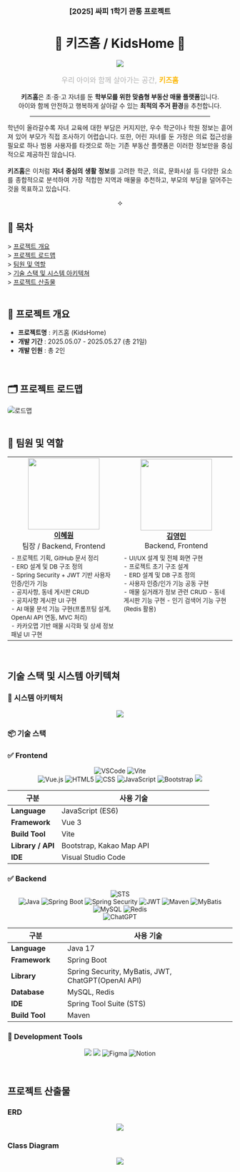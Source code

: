 <div align="center">
    <h3>[2025] 싸피 1학기 관통 프로젝트</h3>
    <h1>🧸 키즈홈 / KidsHome 🏡</h1> 
    <img src="./assets/img/project-introduction-header.png">
    <p style="font-size:16px">
        <span style="color:#b2b2b2">우리 아이와 함께 살아가는 공간,</span> <strong style="color:#fcb707">키즈홈</strong>
    </p>
    <p>
        <strong>키즈홈</strong>은 초·중·고 자녀를 둔 <strong>학부모를 위한 맞춤형 부동산 매물 플랫폼</strong>입니다.<br>
        아이와 함께 안전하고 행복하게 살아갈 수 있는 <strong>최적의 주거 환경</strong>을 추천합니다.
    </p>
    <hr style="width: 80%;">
    <p align="justify">
        학년이 올라갈수록 자녀 교육에 대한 부담은 커지지만, 우수 학군이나 학원 정보는 흩어져 있어 부모가 직접 조사하기 어렵습니다. 또한, 어린 자녀를 둔 가정은 의료 접근성을 필요로 하나 범용 사용자를 타겟으로 하는 기존 부동산 플랫폼은 이러한 정보만을 중심적으로 제공하진 않습니다.
        <br>
        <br>
        <strong>키즈홈</strong>은 이처럼 <strong>자녀 중심의 생활 정보</strong>를 고려한 학군, 의료, 문화시설 등 다양한 요소를 종합적으로 분석하여 가장 적합한 지역과 매물을 추천하고, 부모의 부담을 덜어주는 것을 목표하고 있습니다. 
    </p>
    ⯎
</div>

<div>
    <h2>📑 목차</h2>
    > <a href="#introduction">프로젝트 개요</a><br>
    > <a href="#roadmap">프로젝트 로드맵</a><br>
    > <a href="#developers">팀원 및 역할</a><br>
    > <a href="#tech-stack">기술 스택 및 시스템 아키텍쳐</a><br>
    <!-- > <a href="#key-features">주요 기능</a><br> -->
    > <a href="#deliverables">프로젝트 산출물</a><br>
    <!-- > <a href="#retrospective">개발 결과 및 회고</a><br>
    > <a href="#demo">스크린샷 및 데모 영상</a><br> -->
</div>

<br>

<div id="introduction">
    <h2>📌 프로젝트 개요</h2>
    <ul>
        <li><strong>프로젝트명</strong> : 키즈홈 (KidsHome)</li>
        <li><strong>개발 기간</strong> : 2025.05.07 - 2025.05.27 (총 21일)</li>
        <li><strong>개발 인원</strong> : 총 2인</li>
    </ul>
</div>
<br>

<div id="roadmap">
    <h2>🗂️ 프로젝트 로드맵</h2>
    <img src="./assets/img/roadmap.png" alt="로드맵" style="max-width:100%; border-radius:8px;">
</div>
<br>

<div id="developers">
    <h2>🧑 팀원 및 역할</h2>
    <div align="center">
    <table>
        <tr>
            <td width="25%" align="center"> 
                <a href="https://github.com/0w0n2">
                    <img src="./assets/img/profile-hye.jpg" width="160px" /> <br>
                    <strong>이혜원</strong>
                </a>
                <br>팀장 / Backend, Frontend<br>
            </td>
            <td width="25%" align="center"> 
                <a href="https://github.com/Kimyoungmin97">
                    <img src="./assets/img/profile-young.png" width="160px" /> <br>
                    <strong>김영민</strong>
                </a>
                <br>Backend, Frontend<br>
            </td>
        </tr>
        <tr>
            <td width="160px" valign="top">
                <sub>
                - 프로젝트 기획, GitHub 문서 정리<br>
                - ERD 설계 및 DB 구조 정의<br>
                - Spring Security + JWT 기반 사용자 인증/인가 기능<br>
                - 공지사항, 동네 게시판 CRUD<br>
                - 공지사항 게시판 UI 구현<br>
                - AI 매물 분석 기능 구현(프롬프팅 설계, OpenAI API 연동, MVC 처리)<br>
                - 카카오맵 기반 매물 시각화 및 상세 정보 패널 UI 구현
                </sub>
            </td>
            <td width="160px" valign="top">
                <sub>
                - UI/UX 설계 및 전체 화면 구현<br>
                - 프로젝트 초기 구조 설계<br>
                - ERD 설계 및 DB 구조 정의<br>
                - 사용자 인증/인가 기능 공동 구현<br>
                - 매물 실거래가 정보 관련 CRUD
                - 동네 게시판 기능 구현
                - 인기 검색어 기능 구현(Redis 활용)<br>
                </sub>
            </td>
        </tr>
    </table>
    </div>
</div>
<br>

<div id="tech-stack">
<h2>기술 스택 및 시스템 아키텍쳐</h2>
<h3>📌 시스템 아키텍처</h3>
<div align="center">
<img src="./assets/img/system-architecture.png">
</div>
<h3>📦 기술 스택</h3>
<h3>✅ Frontend</h3>
<p align="center">
  <img alt="VSCode" src="https://img.shields.io/badge/Visual%20Studio%20Code-0078d7.svg?style=for-the-badge&logo=visual-studio-code&logoColor=white"/>
  <img alt="Vite" src="https://img.shields.io/badge/vite-%23646CFF.svg?style=for-the-badge&logo=vite&logoColor=white">
  <br>
  <img alt="Vue.js" src="https://img.shields.io/badge/vue.js-%2335495e.svg?style=for-the-badge&logo=vuedotjs&logoColor=%234FC08D">
  <img alt="HTML5" src="https://img.shields.io/badge/html5-E34F26?style=for-the-badge&logo=html5&logoColor=white">
  <img alt="CSS" src="https://img.shields.io/badge/css-1572B6?style=for-the-badge&logo=css3&logoColor=white">
  <img alt="JavaScript" src="https://img.shields.io/badge/javascript-%23323330.svg?style=for-the-badge&logo=javascript&logoColor=%23F7DF1E">
  <img alt="Bootstrap" src="https://img.shields.io/badge/bootstrap-7952B3?style=for-the-badge&logo=bootstrap&logoColor=white">
  <img src="https://img.shields.io/badge/Kakao%20Map%20API-FFCD00?style=for-the-badge&logo=kakaotalk&logoColor=000000">
</p>

<table style="width:100%; table-layout: fixed;">
  <thead>
    <tr><th style="width:25%;">구분</th><th>사용 기술</th></tr>
  </thead>
  <tbody>
    <tr><td><strong>Language</strong></td><td>JavaScript (ES6)</td></tr>
    <tr><td><strong>Framework</strong></td><td>Vue 3</td></tr>
    <tr><td><strong>Build Tool</strong></td><td>Vite</td></tr>
    <tr><td><strong>Library / API</strong></td><td>Bootstrap, Kakao Map API</td></tr>
    <tr><td><strong>IDE</strong></td><td>Visual Studio Code</td></tr>
  </tbody>
</table>

<h3>✅ Backend</h3>
<p align="center">
  <img alt="STS" src="https://img.shields.io/badge/SpringToolsSuite-6DB33F?style=for-the-badge&logo=Spring&logoColor=white">
  <br>
  <img alt="Java" src="https://img.shields.io/badge/java-%23ED8B00.svg?style=for-the-badge&logo=openjdk&logoColor=white">
  <img alt="Spring Boot" src="https://img.shields.io/badge/springboot-6DB33F?style=for-the-badge&logo=springboot&logoColor=white">
  <img alt="Spring Security" src="https://img.shields.io/badge/springsecurity-6DB33F?style=for-the-badge&logo=springsecurity&logoColor=white">
  <img alt="JWT" src="https://img.shields.io/badge/JWT-black?style=for-the-badge&logo=JSON%20web%20tokens">
  <img alt="Maven" src="https://img.shields.io/badge/apachemaven-C71A36.svg?style=for-the-badge&logo=apachemaven&logoColor=white">
  <img alt="MyBatis" src="https://img.shields.io/badge/MyBatis-000000?style=for-the-badge&logo=MyBatis&logoColor=white">
  <img alt="MySQL" src="https://img.shields.io/badge/mysql-4479A1?style=for-the-badge&logo=mysql&logoColor=white">
  <img alt="Redis" src="https://img.shields.io/badge/redis-%23DD0031.svg?style=for-the-badge&logo=redis&logoColor=white">
  <br>
  <img alt="ChatGPT" src="https://img.shields.io/badge/ChatGPT-74aa9c?style=for-the-badge&logo=openai&logoColor=white">
</p>

<table style="width:100%; table-layout: fixed;">
  <thead>
    <tr><th style="width:25%;">구분</th><th>사용 기술</th></tr>
  </thead>
  <tbody>
    <tr><td><strong>Language</strong></td><td>Java 17</td></tr>
    <tr><td><strong>Framework</strong></td><td>Spring Boot</td></tr>
    <tr><td><strong>Library</strong></td><td>Spring Security, MyBatis, JWT, ChatGPT(OpenAI API)</td></tr>
    <tr><td><strong>Database</strong></td><td>MySQL, Redis</td></tr>
    <tr><td><strong>IDE</strong></td><td>Spring Tool Suite (STS)</td></tr>
    <tr><td><strong>Build Tool</strong></td><td>Maven</td></tr>
  </tbody>
</table>

<h3>🧰 Development Tools</h3>
<p align="center">
  <img src="https://img.shields.io/badge/github-181717?style=for-the-badge&logo=github&logoColor=white">
  <img src="https://img.shields.io/badge/git-F05032?style=for-the-badge&logo=git&logoColor=white">
  <img alt="Figma" src="https://img.shields.io/badge/figma-%23F24E1E.svg?style=for-the-badge&logo=figma&logoColor=white">
  <img alt="Notion" src="https://img.shields.io/badge/notion-000000.svg?style=for-the-badge&logo=notion&logoColor=white">
</p>
</div>
<br>

<div id="deliverables">
    <h2>프로젝트 산출물</h2>
    <h3>ERD</h3>
    <div align="center">
    <img src="./assets/img/erd.png">
    </div>
    <h3>Class Diagram</h3>
    <div align="center">
    <img src="./assets/img/class-diagram.png">
    </div>
</div>
